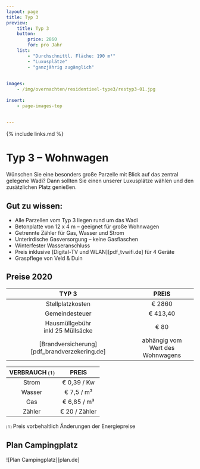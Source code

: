 ```yaml
---
layout: page
title: Typ 3
preview: 
    title: Typ 3
    button:
        price: 2860
        for: pro Jahr
    list:
        - "Durchschnittl. Fläche: 190 m²"
        - "Luxusplätze"
        - "ganzjährig zugänglich"
        
        
images:
    - /img/overnachten/residentieel-type3/restyp3-01.jpg
    
insert:
    - page-images-top
    
    
---
```


{% include links.md %}

# Typ 3 – Wohnwagen

Wünschen Sie eine besonders große Parzelle mit Blick auf das zentral gelegene Wadi? Dann sollten Sie einen unserer Luxusplätze wählen und den zusätzlichen Platz genießen.

## Gut zu wissen:

- Alle Parzellen vom Typ 3 liegen rund um das Wadi
- Betonplatte von 12 x 4 m – geeignet für große Wohnwagen
- Getrennte Zähler für Gas, Wasser und Strom
- Unterirdische Gasversorgung – keine Gasflaschen
- Winterfester Wasseranschluss
- Preis inklusive [Digital-TV und WLAN][pdf_tvwifi.de] für 4 Geräte
- Graspflege von Veld & Duin


## Preise 2020

TYP 3                                         |PREIS                               |
:---------------------------------------------:|:----------------------------------:|
Stellplatzkosten                         | € 2860        
Gemeindesteuer                                   | € 413,40
Hausmüllgebühr<br>inkl 25 Müllsäcke<br>         | € 80  
 [Brandversicherung][pdf_brandverzekering.de]   | abhängig vom <br>Wert des Wohnwagens

VERBRAUCH ⑴           |PREIS          |
:--------------------:|:-------------:|
Strom                 | € 0,39 / Kw        
Wasser                | € 7,5 / m³
Gas                   | € 6,85 / m³
Zähler                | € 20 / Zähler

⑴ Preis vorbehaltlich Änderungen der Energiepreise

## Plan Campingplatz

![Plan Campingplatz][plan.de]
